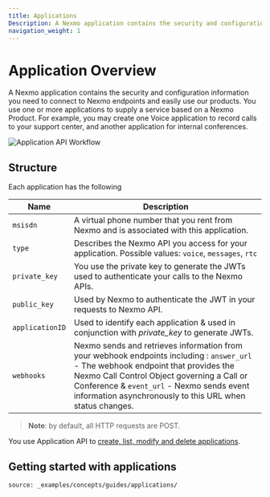 ```yaml
---
title: Applications
Description: A Nexmo application contains the security and configuration information you need to connect to Nexmo endpoints and easily use our products.
navigation_weight: 1
---
```


# Application Overview

A Nexmo application contains the security and configuration information you need to connect to Nexmo endpoints and easily use our products. You use one or more applications to supply a service based on a Nexmo Product. For example, you may create one Voice application to record calls to your support center, and another application for internal conferences.

![Application API Workflow](/assets/images/capi_architecture.svg)

## Structure

Each application has the following

Name | Description
-- | --
`msisdn` | A virtual phone number that you rent from Nexmo and is associated with this application.
`type` | Describes the Nexmo API you access for your application. Possible values: `voice`, `messages`, `rtc`
`private_key` | You use the private key to generate the JWTs used to authenticate your calls to the Nexmo APIs.
`public_key` | Used by Nexmo to authenticate the JWT in your requests to Nexmo API.
`applicationID` | Used to identify each application & used in conjunction with *private_key* to generate JWTs.
`webhooks` | Nexmo sends and retrieves information from your webhook endpoints including : `answer_url` - The webhook endpoint that provides the Nexmo Call Control Object governing a Call or Conference & `event_url` - Nexmo sends event information asynchronously to this URL when status changes.

> **Note**: by default, all HTTP requests are POST.

You use Application API to [create, list, modify and delete applications](/api/application).

## Getting started with applications

```tabbed_content
source: _examples/concepts/guides/applications/
```
